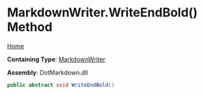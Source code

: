 # MarkdownWriter\.WriteEndBold\(\) Method

[Home](../../../README.md)

**Containing Type**: [MarkdownWriter](../README.md)

**Assembly**: DotMarkdown\.dll

```csharp
public abstract void WriteEndBold()
```

